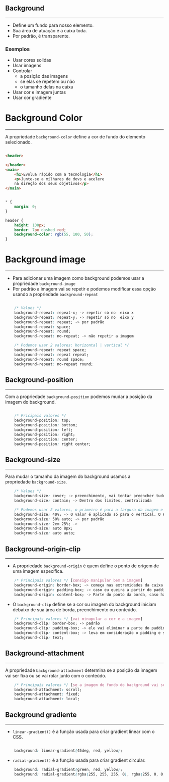 ## Background

---

- Define um fundo para nosso elemento.
- Sua área de atuação é a caixa toda.
- Por padrão, é transparente.

### Exemplos

- Usar cores solidas
- Usar imagens
- Controlar
    - a posição das imagens
    - se elas se repetem ou não
    - o tamanho delas na caixa
- Usar cor e imagem juntas
- Usar cor gradiente

# Background Color

---
A propriedade `background-color` define a cor de fundo do elemento selecionado.

``` HTML

<header>

</header>
<main>
    <h1>Evolua rápido com a tecnologia</h1>
    <p>Junte-se a milhares de devs e acelere
    na direção dos seus objetivos</p>
</main>
```

``` CSS

* {
    margin: 0;
}

header {
    height: 100px;
    border: 7px dashed red;
    background-color: rgb(55, 100, 50);
}
```

# Background image

---
- Para adicionar uma imagem como background podemos usar a propriedade `background-image`
- Por padrão a imagem vai se repetir e podemos modificar essa opção usando a propriedade `background-repeat`

``` CSS 

    /* Values */
    background-repeat: repeat-x; -> repetir só no  eixo x
    background-repeat: repeat-y; -> repetir só no  eixo y
    background-repeat: repeat; -> por padrão
    background-repeat: space;
    background-repeat: round;
    background-repeat: no-repeat; -> não repetir a imagem

    /* Podemos usar 2 valores: horizontal | vertical */
    background-repeat: repeat space;
    background-repeat: repeat repeat;
    background-repeat: round space;
    background-repeat: no-repeat round;

```

## Background-position

---

Com a propriedade `background-position` podemos mudar a posição da imagem do background.

``` CSS

    /* Pricipais valores */
    background-position: top;
    background-position: bottom;
    background-position: left;
    background-position: right;
    background-position: center;
    background-position: right center;
```

## Background-size

---
Para mudar o tamanho da imagem do background usamos a propriedade `background-size`.

``` CSS
    /* Values */
    background-size: cover; -> preenchimento, vai tentar preencher tudo.
    background-size: contain; -> Dentro dos limites, centralizada

    /* Podemos usar 2 valores, o primeiro é para a largura da imagem e o segundo é para a altura */
    background-size: 40%; -> O valor é aplicado só para o vertical. O Horizontal é adpatado por sí só.
    background-size: 50% auto; -> por padrão
    background-size: 2em 25%; -> 
    background-size: auto 8px;
    background-size: auto auto;
```

## Background-origin-clip

---
- A propriedade `background-origin` é quem define o ponto de origem de uma imagem específica.

``` CSS
    /* Principais valores */ [consigo manipular bem a imagem]
    background-origin: border-box; -> começa nas extremidades da caixa.
    background-origin: padding-box; -> caso eu queira a partir do padding. não vai levar em consideração o tamanho do padding
    background-origin: content-box; -> Parte do ponto da borda, caso haja. Leva em consideração o preenchimento da borda.
```

- O `background-clip` define se a cor ou imagem do background iniciam debaixo de sua área de borda, preenchimento ou conteúdo.

``` CSS
    /* Principais valores */ [vai minupular a cor e a imagem]
    background-clip: border-box; -> padrão
    background-clip: padding-box; -> ele vai eliminar a parte do padding, não levando em consideração.
    background-clip: content-box; -> leva em consideração o padding e só mostra a cor e a imagem após ele.
    background-clip: text;
```

## Background-attachment

---
A propriedade `background-attachment` determina se a posição da imagem vai ser fixa ou se vai rolar junto com o conteúdo.

```CSS
    /* Principais valores */ [se a imagem de fundo do background vai se mover...]
    background-attachment: scroll;
    background-attachment: fixed;
    background-attachment: local;
```

## Background gradiente

---
- `linear-gradient()` é a função usada para criar gradient linear com o CSS.

``` CSS

    background: linear-gradient(45deg, red, yellow);

```

- `radial-gradient()` é a função usada para criar gradient circular.

``` css
    background: radial-gradient(green, red, yellow);
    background: radial-gradient(rgba(255, 255, 255, 0), rgba(255, 0, 0, 0.2));

```

